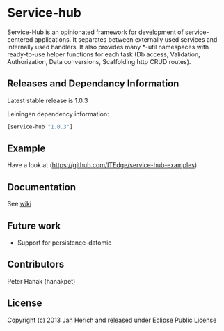# Service-hub

Service-Hub is an opinionated framework for development of service-centered applications. It separates between externally used services and internally used handlers. It also provides many *-util namespaces with ready-to-use helper functions for each task (Db access, Validation, Authorization, Data conversions, Scaffolding http CRUD routes).

## Releases and Dependancy Information

Latest stable release is 1.0.3

Leiningen dependency information:

```clojure
[service-hub "1.0.3"]
```

## Example

Have a look at (https://github.com/ITEdge/service-hub-examples)

## Documentation

See [wiki](https://github.com/ITEdge/ServiceHub/wiki)

## Future work

* Support for persistence-datomic

## Contributors

Peter Hanak (hanakpet)

## License

Copyright (c) 2013 Jan Herich and released under Eclipse Public License

